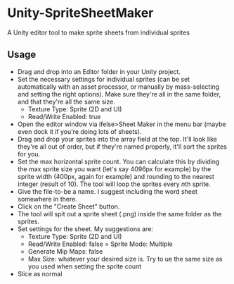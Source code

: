 # Unity-SpriteSheetMaker
A Unity editor tool to make sprite sheets from individual sprites

## Usage
- Drag and drop into an Editor folder in your Unity project.
- Set the necessary settings for individual sprites (can be set automatically with an asset processor, or manually by mass-selecting and setting the right options).  Make sure they're all in the same folder, and that they're all the same size.
  - Texture Type: Sprite (2D and UI)
  - Read/Write Enabled: true
- Open the editor window via ifelse>Sheet Maker in the menu bar (maybe even dock it if you're doing lots of sheets).
- Drag and drop your sprites into the array field at the top.  It'll look like they're all out of order, but if they're named properly, it'll sort the sprites for you.
- Set the max horizontal sprite count.  You can calculate this by dividing the max sprite size you want (let's say 4096px for example) by the sprite width (400px, again for example) and rounding to the nearest integer (result of 10).  The tool will loop the sprites every *n*th sprite.
- Give the file-to-be a name.  I suggest including the word sheet somewhere in there.
- Click on the "Create Sheet" button.
- The tool will spit out a sprite sheet (.png) inside the same folder as the sprites.
- Set settings for the sheet.  My suggestions are:
  - Texture Type: Sprite (2D and UI)
  - Read/Write Enabled: false
  = Sprite Mode: Multiple
  - Generate Mip Maps: false
  - Max Size: whatever your desired size is.  Try to ue the same size as you used when setting the sprite count
- Slice as normal
